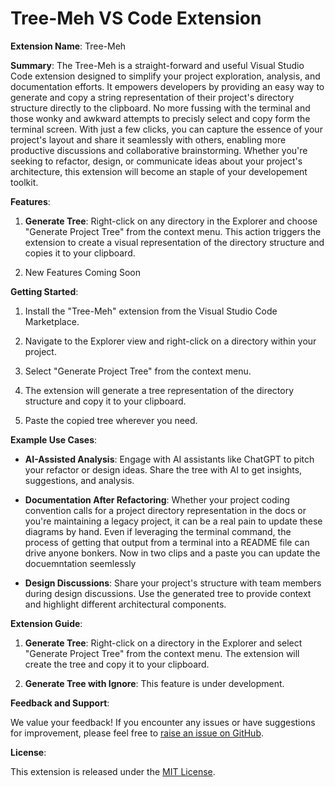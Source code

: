 # Tree-Meh VS Code Extension

**Extension Name**: Tree-Meh

**Summary**:
The Tree-Meh is a straight-forward and useful Visual Studio Code extension designed to simplify your project exploration, analysis, and documentation efforts. It empowers developers by providing an easy way to generate and copy a string representation of their project's directory structure directly to the clipboard. No more fussing with the terminal and those wonky and awkward attempts to precisly select and copy form the terminal screen. With just a few clicks, you can capture the essence of your project's layout and share it seamlessly with others, enabling more productive discussions and collaborative brainstorming. Whether you're seeking to refactor, design, or communicate ideas about your project's architecture, this extension will become an staple of your developement toolkit.

**Features**:

1. **Generate Tree**: Right-click on any directory in the Explorer and choose "Generate Project Tree" from the context menu. This action triggers the extension to create a visual representation of the directory structure and copies it to your clipboard.

1. New Features Coming Soon

**Getting Started**:

1. Install the "Tree-Meh" extension from the Visual Studio Code Marketplace.

2. Navigate to the Explorer view and right-click on a directory within your project.

3. Select "Generate Project Tree" from the context menu.

4. The extension will generate a tree representation of the directory structure and copy it to your clipboard.

5. Paste the copied tree wherever you need.

**Example Use Cases**:

- **AI-Assisted Analysis**: Engage with AI assistants like ChatGPT to pitch your refactor or design ideas. Share the tree with AI to get insights, suggestions, and analysis.

- **Documentation After Refactoring**: Whether your project coding convention calls for a project directory representation in the docs or you're maintaining a legacy project, it can be a real pain to update these diagrams by hand. Even if leveraging the terminal command, the process of getting that output from a terminal into a README file can drive anyone bonkers. Now in two clips and a paste you can update the docuemntation seemlessly

- **Design Discussions**: Share your project's structure with team members during design discussions. Use the generated tree to provide context and highlight different architectural components.

**Extension Guide**:

1. **Generate Tree**: Right-click on a directory in the Explorer and select "Generate Project Tree" from the context menu. The extension will create the tree and copy it to your clipboard.

2. **Generate Tree with Ignore**: This feature is under development.

**Feedback and Support**:

We value your feedback! If you encounter any issues or have suggestions for improvement, please feel free to [raise an issue on GitHub](https://github.com/jtroussard/tree-meh).

**License**:

This extension is released under the [MIT License](https://github.com/jtroussard/tree-meh/blob/main/LICENSE).